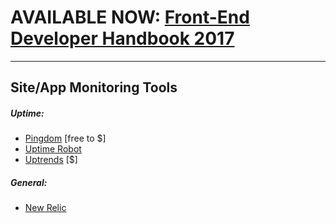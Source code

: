 # AVAILABLE NOW: [Front-End Developer Handbook 2017](https://www.gitbook.com/book/frontendmasters/front-end-handbook-2017/details)

***

## Site/App Monitoring Tools

##### Uptime:

* [Pingdom](https://www.pingdom.com/) [free to $]
* [Uptime Robot](https://uptimerobot.com/)
* [Uptrends](https://www.uptrends.com/) [$]

##### General:

* [New Relic](http://newrelic.com/)










































 






